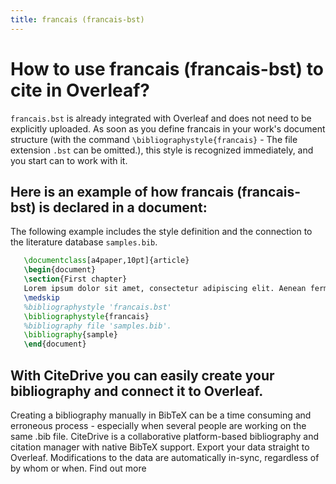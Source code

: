 ```yaml
---
title: francais (francais-bst)
---
```


# How to use francais (francais-bst) to cite in Overleaf? 
`francais.bst` is already integrated with Overleaf and does not need to be explicitly uploaded. As soon as you define francais in your work's document structure (with the command `\bibliographystyle{francais}` - The file extension `.bst` can be omitted.), this style is recognized immediately, and you start can to work with it.

## Here is an example of how francais (francais-bst) is declared in a document:
The following example includes the style definition and the connection to the literature database `samples.bib`.
```tex
   \documentclass[a4paper,10pt]{article}
   \begin{document}
   \section{First chapter}
   Lorem ipsum dolor sit amet, consectetur adipiscing elit. Aenean fermentum justo massa, ut maximus mauris sodales et. Aenean vel elit a erat rhoncus pharetra.
   \medskip
   %bibliographystyle 'francais.bst'
   \bibliographystyle{francais}
   %bibliography file 'samples.bib'.
   \bibliography{sample}
   \end{document}
```

## With CiteDrive you can easily create your bibliography and connect it to Overleaf. 
Creating a bibliography manually in BibTeX can be a time consuming and erroneous process - especially when several people are working on the same .bib file. CiteDrive is a collaborative platform-based bibliography and citation manager with native BibTeX support. Export your data straight to Overleaf. Modifications to the data are automatically in-sync, regardless of by whom or when. Find out more